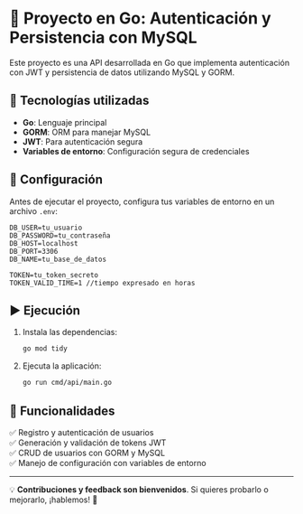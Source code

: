 # 🚀 Proyecto en Go: Autenticación y Persistencia con MySQL

Este proyecto es una API desarrollada en Go que implementa autenticación con JWT y persistencia de datos utilizando MySQL y GORM.

## 📌 Tecnologías utilizadas
- **Go**: Lenguaje principal
- **GORM**: ORM para manejar MySQL
- **JWT**: Para autenticación segura
- **Variables de entorno**: Configuración segura de credenciales

## 🔧 Configuración

Antes de ejecutar el proyecto, configura tus variables de entorno en un archivo `.env`:

```env
DB_USER=tu_usuario
DB_PASSWORD=tu_contraseña
DB_HOST=localhost
DB_PORT=3306
DB_NAME=tu_base_de_datos

TOKEN=tu_token_secreto
TOKEN_VALID_TIME=1 //tiempo expresado en horas
```

## ▶️ Ejecución

1. Instala las dependencias:
   ```sh
   go mod tidy
   ```
2. Ejecuta la aplicación:
   ```sh
   go run cmd/api/main.go
   ```

## 📌 Funcionalidades
✅ Registro y autenticación de usuarios  
✅ Generación y validación de tokens JWT  
✅ CRUD de usuarios con GORM y MySQL  
✅ Manejo de configuración con variables de entorno  

---

💡 **Contribuciones y feedback son bienvenidos**. Si quieres probarlo o mejorarlo, ¡hablemos! 🚀

